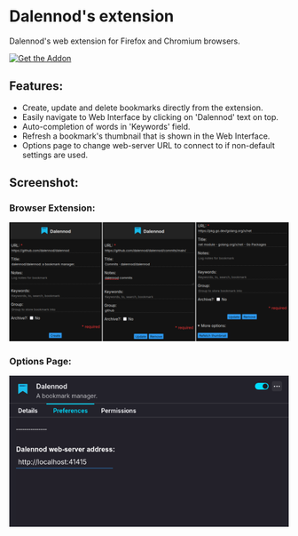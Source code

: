 # Dalennod's extension

Dalennod's web extension for Firefox and Chromium browsers.

[![Get the Addon](./images/amo/get-the-add-on.png)](https://addons.mozilla.org/en-US/firefox/addon/dalennod)

## Features:

- Create, update and delete bookmarks directly from the extension.
- Easily navigate to Web Interface by clicking on 'Dalennod' text on top.
- Auto-completion of words in 'Keywords' field.
- Refresh a bookmark's thumbnail that is shown in the Web Interface.
- Options page to change web-server URL to connect to if non-default settings are used.

## Screenshot:

### Browser Extension:
![Browser extension](./images/extension-popup.png)

### Options Page:
![Options Page](./images/options.png)
